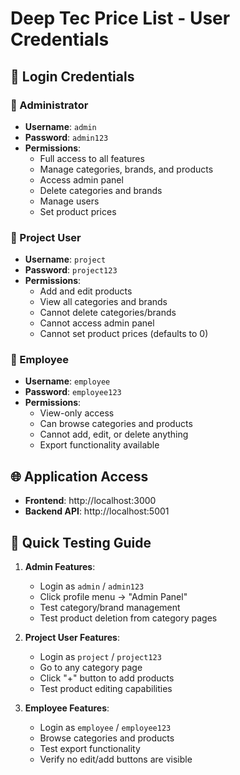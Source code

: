 # Deep Tec Price List - User Credentials

## 🔐 Login Credentials

### 👑 Administrator
- **Username**: `admin`
- **Password**: `admin123`
- **Permissions**: 
  - Full access to all features
  - Manage categories, brands, and products
  - Access admin panel
  - Delete categories and brands
  - Manage users
  - Set product prices

### 👤 Project User
- **Username**: `project`
- **Password**: `project123`
- **Permissions**:
  - Add and edit products
  - View all categories and brands
  - Cannot delete categories/brands
  - Cannot access admin panel
  - Cannot set product prices (defaults to 0)

### 👥 Employee
- **Username**: `employee`
- **Password**: `employee123`
- **Permissions**:
  - View-only access
  - Can browse categories and products
  - Cannot add, edit, or delete anything
  - Export functionality available

## 🌐 Application Access

- **Frontend**: http://localhost:3000
- **Backend API**: http://localhost:5001

## 🎯 Quick Testing Guide

1. **Admin Features**:
   - Login as `admin` / `admin123`
   - Click profile menu → "Admin Panel"
   - Test category/brand management
   - Test product deletion from category pages

2. **Project User Features**:
   - Login as `project` / `project123`
   - Go to any category page
   - Click "+" button to add products
   - Test product editing capabilities

3. **Employee Features**:
   - Login as `employee` / `employee123`
   - Browse categories and products
   - Test export functionality
   - Verify no edit/add buttons are visible